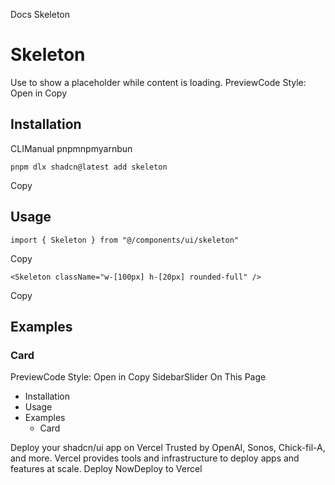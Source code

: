Docs
Skeleton
# Skeleton
Use to show a placeholder while content is loading.
PreviewCode
Style: 
Open in Copy
## Installation
CLIManual
pnpmnpmyarnbun
```
pnpm dlx shadcn@latest add skeleton

```

Copy
## Usage
```
import { Skeleton } from "@/components/ui/skeleton"
```
Copy
```
<Skeleton className="w-[100px] h-[20px] rounded-full" />
```
Copy
## Examples
### Card
PreviewCode
Style: 
Open in Copy
SidebarSlider
On This Page
  * Installation
  * Usage
  * Examples
    * Card


Deploy your shadcn/ui app on Vercel
Trusted by OpenAI, Sonos, Chick-fil-A, and more.
Vercel provides tools and infrastructure to deploy apps and features at scale.
Deploy NowDeploy to Vercel
